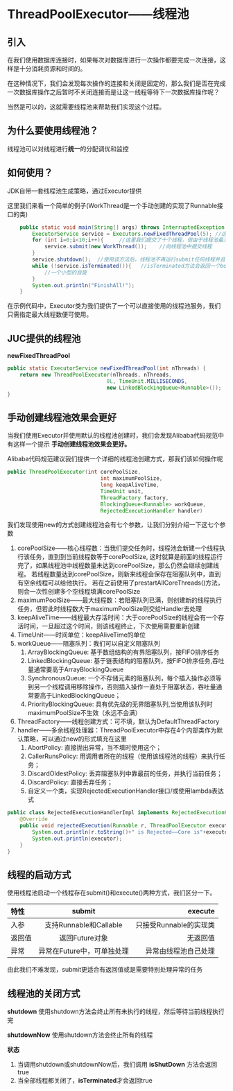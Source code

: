 # ThreadPoolExecutor——线程池

## 引入

在我们使用数据库连接时，如果每次对数据库进行一次操作都要完成一次连接，这样是十分消耗资源和时间的。

在这种情况下，我们会发现每次操作的连接和关闭是固定的，那么我们是否在完成一次数据库操作之后暂时不关闭连接而是让这一线程等待下一次数据库操作呢？

当然是可以的，这就需要线程池来帮助我们实现这个过程。

## 为什么要使用线程池？


线程池可以对线程进行**统一**的分配调优和监控

## 如何使用？

JDK自带一套线程池生成策略，通过Executor提供

这里我们来看一个简单的例子(WorkThread是一个手动创建的实现了Runnable接口的类)

```java
    public static void main(String[] args) throws InterruptedException {
        ExecutorService service = Executors.newFixedThreadPool(5); //这里的数字表示线程池的最大线程数量 
        for (int i=0;i<10;i++){     //这里我们提交了十个线程，但由于线程池最大为5，因此会先执行前五个线程，其他线程需要等待别的线程执行结束
            service.submit(new WorkThread());    //向线程池中提交线程
        }
        service.shutdown();  //使用该方法后，线程池不再运行submit任何线程并且会执行完毕剩余线程，然后关闭线程池（此时若再submit会产生异常）
        while (!service.isTerminated()){   //isTerminated方法会返回一个boolean类型，表示当前线程池中的线程是否全部运行完毕
            //一个小型的自旋
        }
        System.out.println("FinishAll!");
    }
```

在示例代码中，Executor类为我们提供了一个可以直接使用的线程池服务，我们只需指定最大线程数便可使用。

## JUC提供的线程池

**newFixedThreadPool**

```java
public static ExecutorService newFixedThreadPool(int nThreads) {
    return new ThreadPoolExecutor(nThreads, nThreads,
                                0L, TimeUnit.MILLISECONDS,
                                new LinkedBlockingQueue<Runnable>());
}
```

## 手动创建线程池效果会更好

当我们使用Executor并使用默认的线程池创建时，我们会发现Alibaba代码规范中有这样一个提示
**手动创建线程池效果会更好。**

Alibaba代码规范建议我们提供一个详细的线程池创建方式，那我们该如何操作呢

```java
public ThreadPoolExecutor(int corePoolSize,
                              int maximumPoolSize,
                              long keepAliveTime,
                              TimeUnit unit,
                              ThreadFactory factory,
                              BlockingQueue<Runnable> workQueue,
                              RejectedExecutionHandler handler)
```

我们发现使用new的方式创建线程池会有七个参数，让我们分别介绍一下这七个参数

1. corePoolSize——核心线程数：当我们提交任务时，线程池会新建一个线程执行该任务，直到到当前线程数等于corePoolSize, 
这时就算是前面的线程运行完了，如果线程池中线程数量未达到corePoolSize，那么仍然会继续创建线程。
若线程数量达到corePoolSize，则新来线程会保存在阻塞队列中，直到有空余线程可以给他执行。
若在之前使用了prestartAllCoreThreads()方法，则会一次性创建多个空线程填满corePoolSize
2. maximumPoolSize——最大线程数：若阻塞队列已满，则创建新的线程执行任务，但若此时线程数大于maximumPoolSize则交给Handler去处理
3. keepAliveTime——线程最大存活时间：大于corePoolSize的线程会有一个存活时间，一旦超过这个时间，则该线程终止，下次使用需要重新创建
4. TimeUnit——时间单位：keepAliveTime的单位
5. workQueue——阻塞队列：我们可以自定义阻塞队列
   1. ArrayBlockingQueue: 基于数组结构的有界阻塞队列，按FIFO排序任务
   2. LinkedBlockingQueue: 基于链表结构的阻塞队列，按FIFO排序任务,吞吐量通常要高于ArrayBlockingQueue
   3. SynchronousQueue: 一个不存储元素的阻塞队列，每个插入操作必须等到另一个线程调用移除操作，否则插入操作一直处于阻塞状态，吞吐量通常要高于LinkedBlockingQueue；
   4. PriorityBlockingQueue: 具有优先级的无界阻塞队列,当使用该队列时maximumPoolSize不生效（永远不会满）
6. ThreadFactory——线程创建方式：可不填，默认为DefaultThreadFactory
7. handler——多余线程处理器：ThreadPoolExecutor中存在4个内部类作为默认策略，可以通过new的形式填充在这里
   1. AbortPolicy: 直接抛出异常，当不填时使用这个；
   2. CallerRunsPolicy: 用调用者所在的线程（使用该线程池的线程）来执行任务；
   3. DiscardOldestPolicy: 丢弃阻塞队列中靠最前的任务，并执行当前任务；
   4. DiscardPolicy: 直接丢弃任务；
   5. 自定义一个类，实现RejectedExecutionHandler接口/或使用lambda表达式

```java
public class RejectedExecutionHandlerImpl implements RejectedExecutionHandler {
    @Override
    public void rejectedExecution(Runnable r, ThreadPoolExecutor executor) {//两个参数分别是当先线程池和多出来的线程
        System.out.println(r.toString()+" is Rejected——Core is"+executor.getCorePoolSize());
        System.out.println(executor);
    }
}
```

## 线程的启动方式

使用线程池启动一个线程存在submit()和execute()两种方式，我们区分一下。


| 特性  |       submit        |         execute |
|:----|:-------------------:|----------------:|
| 入参  | 支持Runnable和Callable | 只接受Runnable的实现类 |
| 返回值 |     返回Future对象      |            无返回值 |
| 异常  |  异常在Future中，可单独处理   |      异常由线程池自己处理 |

由此我们不难发现，submit更适合有返回值或是需要特别处理异常的任务

## 线程池的关闭方式

**shutdown**
使用shutdown方法会终止所有未执行的线程，然后等待当前线程执行完

**shutdownNow**
使用shutdown方法会终止所有的线程

**状态**
1. 当调用shutdown或shutdownNow后，我们调用 **isShutDown** 方法会返回true
2. 当全部线程都关闭了，**isTerminated**才会返回true
